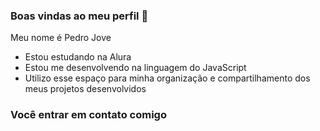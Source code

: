 ### Boas vindas ao meu perfil 🥇

Meu nome é Pedro Jove

- Estou estudando na Alura
- Estou me desenvolvendo na linguagem do JavaScript
- Utilizo esse espaço para minha organização e compartilhamento dos meus projetos desenvolvidos

### Você entrar em contato comigo
